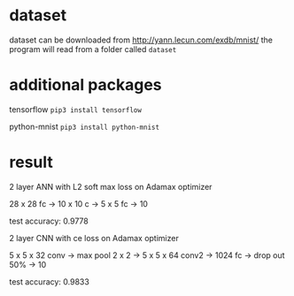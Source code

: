 # dataset
dataset can be downloaded from http://yann.lecun.com/exdb/mnist/ the program will read from a folder called `dataset`

# additional packages
tensorflow `pip3 install tensorflow`

python-mnist `pip3 install python-mnist`

# result
2 layer ANN with L2 soft max loss on Adamax optimizer

28 x 28 fc -> 10 x 10 c -> 5 x 5 fc -> 10

test accuracy: 0.9778

2 layer CNN with ce loss on Adamax optimizer

5 x 5 x 32 conv -> max pool 2 x 2 -> 5 x 5 x 64 conv2 -> 1024 fc -> drop out 50% -> 10

test accuracy: 0.9833
